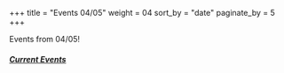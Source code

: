 +++
title = "Events 04/05"
weight = 04
sort_by = "date"
paginate_by = 5
+++

Events from 04/05!

##### [<i class="bi bi-bell-fill"></i> Current Events](@/events/_index.md)
